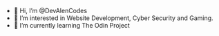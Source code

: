 - 👋 Hi, I’m @DevAlenCodes
- 👀 I’m interested in Website Development, Cyber Security and Gaming.
- 🌱 I’m currently learning The Odin Project

<!---
DevAlenCodes/DevAlenCodes is a ✨ special ✨ repository because its `README.md` (this file) appears on your GitHub profile.
You can click the Preview link to take a look at your changes.
--->
